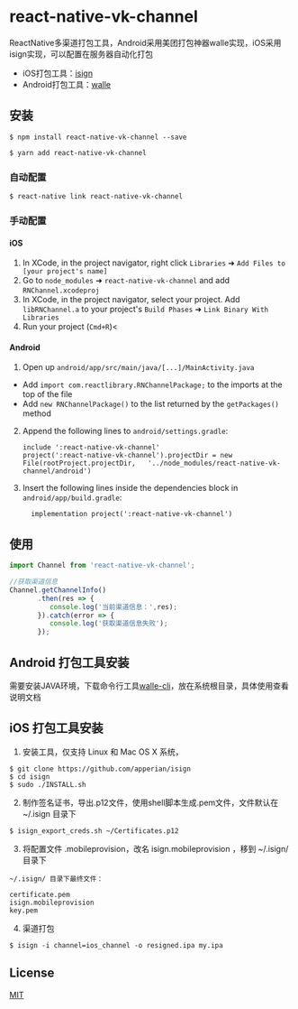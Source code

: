 
# react-native-vk-channel

ReactNative多渠道打包工具，Android采用美团打包神器walle实现，iOS采用isign实现，可以配置在服务器自动化打包
- iOS打包工具：[isign](https://github.com/saucelabs/isign)
- Android打包工具：[walle](https://github.com/Meituan-Dianping/walle)

## 安装

`$ npm install react-native-vk-channel --save`

`$ yarn add react-native-vk-channel`

### 自动配置

`$ react-native link react-native-vk-channel`

### 手动配置


#### iOS

1. In XCode, in the project navigator, right click `Libraries` ➜ `Add Files to [your project's name]`
2. Go to `node_modules` ➜ `react-native-vk-channel` and add `RNChannel.xcodeproj`
3. In XCode, in the project navigator, select your project. Add `libRNChannel.a` to your project's `Build Phases` ➜ `Link Binary With Libraries`
4. Run your project (`Cmd+R`)<

#### Android

1. Open up `android/app/src/main/java/[...]/MainActivity.java`
  - Add `import com.reactlibrary.RNChannelPackage;` to the imports at the top of the file
  - Add `new RNChannelPackage()` to the list returned by the `getPackages()` method
2. Append the following lines to `android/settings.gradle`:
  	```
  	include ':react-native-vk-channel'
  	project(':react-native-vk-channel').projectDir = new File(rootProject.projectDir, 	'../node_modules/react-native-vk-channel/android')
  	```
3. Insert the following lines inside the dependencies block in `android/app/build.gradle`:
  	```
      implementation project(':react-native-vk-channel')
  	```

## 使用
```javascript
import Channel from 'react-native-vk-channel';

//获取渠道信息
Channel.getChannelInfo()
       .then(res => {
          console.log('当前渠道信息：',res);
       }).catch(error => {
          console.log('获取渠道信息失败');
       });
```

## Android 打包工具安装
需要安装JAVA环境，下载命令行工具[walle-cli](https://github.com/Meituan-Dianping/walle/blob/master/walle-cli/README.md)，放在系统根目录，具体使用查看说明文档

## iOS 打包工具安装
1. 安装工具，仅支持 Linux 和 Mac OS X 系统，
```
$ git clone https://github.com/apperian/isign
$ cd isign
$ sudo ./INSTALL.sh
```

2. 制作签名证书，导出.p12文件，使用shell脚本生成.pem文件，文件默认在 ~/.isign 目录下
```
$ isign_export_creds.sh ~/Certificates.p12
```

3. 将配置文件 .mobileprovision，改名 isign.mobileprovision ，移到 ~/.isign/ 目录下
```
~/.isign/ 目录下最终文件：

certificate.pem
isign.mobileprovision
key.pem
```

4. 渠道打包
```
$ isign -i channel=ios_channel -o resigned.ipa my.ipa
```

## License

[MIT](https://opensource.org/licenses/MIT)


